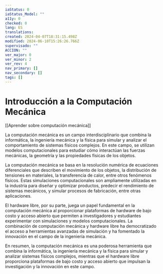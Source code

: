 ```yaml
---
iaStatus: 0
iaStatus_Model: ""
a11y: 0
checked: 0
lang: ES
translations: 
created: 2024-04-07T18:31:15.498Z
modified: 2024-06-10T15:26:26.766Z
supervisado: ""
ACCION: ""
ver_major: 0
ver_minor: 2
ver_rev: 4
nav_primary: []
nav_secondary: []
tags: []
---
```

# Introducción a la Computación Mecánica

[[Aprender sobre computación mecánica]]

La computación mecánica es un campo interdisciplinario que combina la informática, la ingeniería mecánica y la física para simular y analizar el comportamiento de sistemas físicos complejos. En este campo, se utilizan modelos computacionales para estudiar cómo interactúan las fuerzas mecánicas, la geometría y las propiedades físicas de los objetos.

La computación mecánica se basa en la resolución numérica de ecuaciones diferenciales que describen el movimiento de los objetos, la distribución de tensiones en materiales, la transferencia de calor, entre otros fenómenos físicos. Estas simulaciones computacionales son ampliamente utilizadas en la industria para diseñar y optimizar productos, predecir el rendimiento de sistemas mecánicos, y simular procesos de fabricación, entre otras aplicaciones.

El hardware libre, por su parte, juega un papel fundamental en la computación mecánica al proporcionar plataformas de hardware de bajo costo y acceso abierto que permiten a investigadores y estudiantes experimentar con simulaciones y modelos computacionales. La combinación de computación mecánica y hardware libre ha democratizado el acceso a herramientas avanzadas de simulación y ha fomentado la innovación en el campo de la ingeniería mecánica.

En resumen, la computación mecánica es una poderosa herramienta que combina la informática, la ingeniería mecánica y la física para simular y analizar sistemas físicos complejos, mientras que el hardware libre proporciona plataformas de bajo costo y acceso abierto que impulsan la investigación y la innovación en este campo.